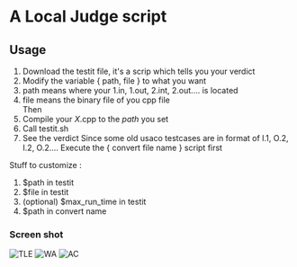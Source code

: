 # A Local Judge script
## Usage
  1. Download the testit file, it's a scrip which tells you your verdict
  2. Modify the variable { path, file } to what you want
  3. path means where your 1.in, 1.out, 2.int, 2.out.... is located
  4. file means the binary file of you cpp file\
Then
  1. Compile your *X*.cpp to the *path* you set
  2. Call testit.sh
  3. See the verdict
Since some old usaco testcases are in format of I.1, O.2, I.2, O.2.... 
Execute the { convert file name } script first

Stuff to customize :
  1. $path in testit
  2. $file in testit
  3. (optional) $max_run_time in testit
  4. $path in convert name
  
### Screen shot 
![TLE](https://github.com/Kevin-Zhang-TW/usaco_practice_log/blob/master/TLE.png)
![WA](https://github.com/Kevin-Zhang-TW/usaco_practice_log/blob/master/WA.png)
![AC](https://github.com/Kevin-Zhang-TW/usaco_practice_log/blob/master/AC.png)
